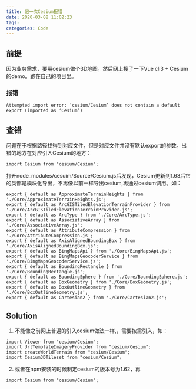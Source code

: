 ```yaml
---
title: 记一次Cesium报错
date: 2020-03-08 11:02:23
tags:
categories: Code
---
```


## 前提
因为业务需求，要用cesium做个3D地图。然后网上搜了一下Vue cli3 + Cesium的demo。跑在自己的项目里。
### 报错
```
Attempted import error: ‘cesium/Cesium’ does not contain a default export (imported as ‘Cesium’)
```

## 查错

问题在于根据路径找得到对应文件，但是对应文件并没有默认export的参数。出错的地方在对应引入Cesium的地方：
```
import Cesium from "cesium/Cesium";
```

打开node_modules/cesuim/Source/Cesium.js后发现，Cesium更新到1.63后它的类都是模块化导出，不再像以前一样导出cesium,再通过cesium调用。如：

```
export { default as ApproximateTerrainHeights } from './Core/ApproximateTerrainHeights.js';
export { default as ArcGISTiledElevationTerrainProvider } from './Core/ArcGISTiledElevationTerrainProvider.js';
export { default as ArcType } from './Core/ArcType.js';
export { default as AssociativeArray } from './Core/AssociativeArray.js';
export { default as AttributeCompression } from './Core/AttributeCompression.js';
export { default as AxisAlignedBoundingBox } from './Core/AxisAlignedBoundingBox.js';
export { default as BingMapsApi } from './Core/BingMapsApi.js';
export { default as BingMapsGeocoderService } from './Core/BingMapsGeocoderService.js';
export { default as BoundingRectangle } from './Core/BoundingRectangle.js';
export { default as BoundingSphere } from './Core/BoundingSphere.js';
export { default as BoxGeometry } from './Core/BoxGeometry.js';
export { default as BoxOutlineGeometry } from './Core/BoxOutlineGeometry.js';
export { default as Cartesian2 } from './Core/Cartesian2.js';
```

## Solution

1. 不能像之前网上普遍的引入cesium做法一样,，需要按需引入，如：
```
import Viewer from "cesium/Cesium";
import UrlTemplateImageryProvider from "cesium/Cesium";
import createWorldTerrain from "cesium/Cesium";
import Cesium3DTileset from "cesium/Cesium";
```

2. 或者在npm安装的时候制定cesium的版本号为1.62，再
```
import Cesium from "cesium/Cesium";
```